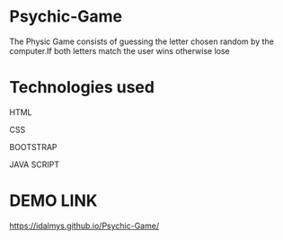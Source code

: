 # Psychic-Game
The Physic Game consists of guessing the letter chosen random by the computer.If both letters match the user wins otherwise lose

# Technologies used

HTML

CSS

BOOTSTRAP

JAVA SCRIPT

# DEMO LINK
https://idalmys.github.io/Psychic-Game/
